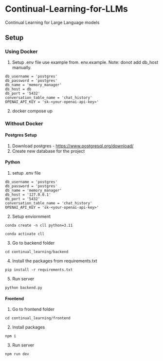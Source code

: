 # Continual-Learning-for-LLMs
 Continual Learning for Large Language models

## Setup

### Using Docker

1. Setup .env file use example from. env.example. Note: donot add db_host manually.
```
db_username = 'postgres'
db_password = 'postgres'
db_name = 'memory_manager'
db_host = db
db_port = '5432'
conversation_table_name = 'chat_history'
OPENAI_API_KEY = 'sk-<your-openai-api-key>'
```
2. docker compose up

### Without Docker

#### Postgres Setup
1. Download postgres - https://www.postgresql.org/download/
2. Create new database for the project

#### Python
1. setup .env file
```
db_username = 'postgres'
db_password = 'postgres'
db_name = 'memory_manager'
db_host = '127.0.0.1'
db_port = '5432'
conversation_table_name = 'chat_history'
OPENAI_API_KEY = 'sk-<your-openai-api-key>'
```
2. Setup enviornment

```
conda create -n cll python=3.11 

conda activate cll
```

3. Go to backend folder

```
cd continual_learning/backend
```
4. Install the packages from requirements.txt

```
pip install -r requirements.txt
```
5. Run server

```
python backend.py
```

#### Frontend

1. Go to frontend folder

```
cd continual_learning/frontend
```

2. Install packages

```
npm i
```

3. Run server

```
npm run dev
```
